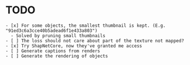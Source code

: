 # TODO

    - [x] For some objects, the smallest thumbnail is kept. (E.g. "91ed3c6a3cce40b5adead6f1e433a803")
      - Solved by pruning small thumbnails
    - [ ] The loss should not care about part of the texture not mapped?
    - [x] Try ShapNetCore, now they've granted me access
    - [ ] Generate captions from renders
    - [ ] Generate the rendering of objects
